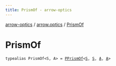 ```yaml
---
title: PrismOf - arrow-optics
---
```


[arrow-optics](../index.html) / [arrow.optics](index.html) / [PrismOf](./-prism-of.html)

# PrismOf

`typealias PrismOf<S, A> = `[`PPrismOf`](-p-prism-of.html)`<`[`S`](-prism-of.html#S)`, `[`S`](-prism-of.html#S)`, `[`A`](-prism-of.html#A)`, `[`A`](-prism-of.html#A)`>`